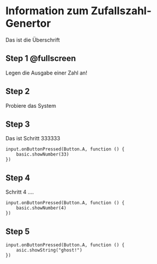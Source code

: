 # Information zum Zufallszahl-Genertor
Das ist die Überschrift
## Step 1 @fullscreen
Legen die Ausgabe einer Zahl an!

## Step 2
Probiere das System

## Step 3
Das ist Schritt 333333

```blocks
input.onButtonPressed(Button.A, function () {
    basic.showNumber(33)
})
```

## Step 4
Schritt 4 ....
```blocks
input.onButtonPressed(Button.A, function () {
    basic.showNumber(4)
})
```
## Step 5
```ghost
input.onButtonPressed(Button.A, function () {
    asic.showString("ghost!")
})
```



